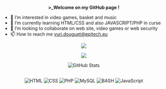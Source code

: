 <p align=center>  <strong> >_Welcome on my GitHub page !</strong> </p>
 
- 👀 I’m interested in video games, basket and music
- 🌱 I’m currently learning HTML/CSS and also JAVASCRIPT/PHP in curse
- 💞️ I’m looking to collaborate on web site, video games or web security
- 📫 How to reach me yuri.douguet@epitech.eu


<p align=center>  
  <img src='https://readme-typing-svg.herokuapp.com?color=%23D069F7&size=15&center=true&width=222&height=42&lines=👋+Hi+,+I’m+Yuri+DOUGUET'>
</p>
<p align=center>  
  <img src='https://readme-typing-svg.herokuapp.com?color=%23D069F7&size=15&center=true&width=222&height=42&lines=student+in+EPITECH'>
</p>
<div>
  <p align="center">
    <img src="https://github-readme-streak-stats.herokuapp.com?user=Weezy-S&theme=monokai&date_format=M%20j%5B%2C%20Y%5D&dates=DD6E63&background=000000E3" alt="GitHub Stats" /> <br/><br/>
  </p>
</div>
<div>

</div>
<p align='center'>
  <img alt='HTML' src='https://img.shields.io/badge/html5-%23E34F26.svg?style=for-the-badge&logo=html5&logoColor=white'/>
  <img alt='CSS' src='https://img.shields.io/badge/css3-%231572B6.svg?style=for-the-badge&logo=css3&logoColor=white'/>
  <img alt='PHP' src='https://img.shields.io/badge/PHP-777BB4?style=for-the-badge&logo=php&logoColor=white'/>
  <img alt='MySQL' src='https://img.shields.io/badge/mysql-%2300f.svg?style=for-the-badge&logo=mysql&logoColor=white'/>
  <img alt='BASH' src='https://img.shields.io/badge/bash-3776AB?style=for-the-badge&logo=linux&logoColor=white'/>
  <img alt='JavaScript' src='https://img.shields.io/badge/JavaScript-F7DF1E?style=for-the-badge&logo=javascript&logoColor=black'/>
</div>


<!---
Weezy-S/Weezy-S is a ✨ special ✨ repository because its `README.md` (this file) appears on your GitHub profile.
You can click the Preview link to take a look at your changes.
--->
